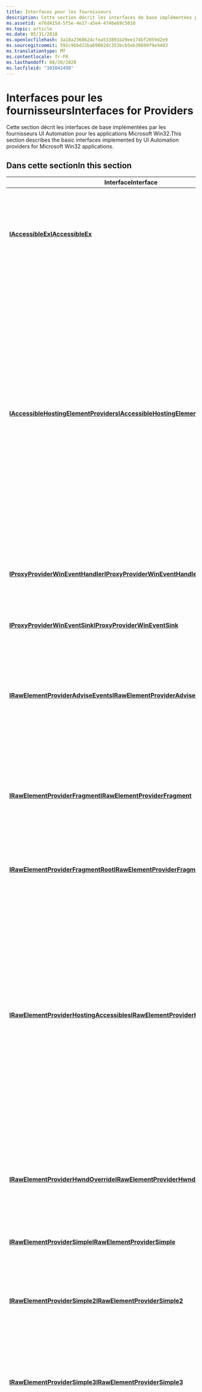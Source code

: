 ```yaml
---
title: Interfaces pour les fournisseurs
description: Cette section décrit les interfaces de base implémentées par les fournisseurs UI Automation pour les applications Microsoft Win32.
ms.assetid: e76d415d-5f5e-4e17-a5e4-4746e69c5010
ms.topic: article
ms.date: 05/31/2018
ms.openlocfilehash: 3a18a2368624cfea533891b29ee174bf2059d2e9
ms.sourcegitcommit: 592c9bbd22ba69802dc353bcb5eb30699f9e9403
ms.translationtype: MT
ms.contentlocale: fr-FR
ms.lasthandoff: 08/20/2020
ms.locfileid: "103842498"
---
```

# <a name="interfaces-for-providers"></a><span data-ttu-id="ce9c0-103">Interfaces pour les fournisseurs</span><span class="sxs-lookup"><span data-stu-id="ce9c0-103">Interfaces for Providers</span></span>

<span data-ttu-id="ce9c0-104">Cette section décrit les interfaces de base implémentées par les fournisseurs UI Automation pour les applications Microsoft Win32.</span><span class="sxs-lookup"><span data-stu-id="ce9c0-104">This section describes the basic interfaces implemented by UI Automation providers for Microsoft Win32 applications.</span></span>

## <a name="in-this-section"></a><span data-ttu-id="ce9c0-105">Dans cette section</span><span class="sxs-lookup"><span data-stu-id="ce9c0-105">In this section</span></span>



| <span data-ttu-id="ce9c0-106">Interface</span><span class="sxs-lookup"><span data-stu-id="ce9c0-106">Interface</span></span>                                                                                                    | <span data-ttu-id="ce9c0-107">Description</span><span class="sxs-lookup"><span data-stu-id="ce9c0-107">Description</span></span>                                                                                                                                                                                                                                                                                                                                                                                                                                                                      |
|--------------------------------------------------------------------------------------------------------------|----------------------------------------------------------------------------------------------------------------------------------------------------------------------------------------------------------------------------------------------------------------------------------------------------------------------------------------------------------------------------------------------------------------------------------------------------------------------------------|
| [<span data-ttu-id="ce9c0-108">**IAccessibleEx**</span><span class="sxs-lookup"><span data-stu-id="ce9c0-108">**IAccessibleEx**</span></span>](/windows/desktop/api/UIAutomationCore/nn-uiautomationcore-iaccessibleex)<br/>                                                     | <span data-ttu-id="ce9c0-109">Expose des méthodes qui sont appelées par Microsoft UI Automation pour récupérer des informations supplémentaires sur un contrôle qui prend en charge Microsoft Active Accessibility.</span><span class="sxs-lookup"><span data-stu-id="ce9c0-109">Exposes methods that are called by Microsoft UI Automation to retrieve extra information about a control that supports Microsoft Active Accessibility.</span></span><br/>                                                                                                                                                                                                                                                                                                                |
| [<span data-ttu-id="ce9c0-110">**IAccessibleHostingElementProviders**</span><span class="sxs-lookup"><span data-stu-id="ce9c0-110">**IAccessibleHostingElementProviders**</span></span>](/windows/desktop/api/UIAutomationCore/nn-uiautomationcore-iaccessiblehostingelementproviders)<br/>                  | <span data-ttu-id="ce9c0-111">Un objet Microsoft Active Accessibility implémente cette interface lorsque l’objet est la racine d’une arborescence d’accessibilité qui comprend des contrôles Microsoft ActiveX sans fenêtre qui implémentent l’Automation d’interface utilisateur.</span><span class="sxs-lookup"><span data-stu-id="ce9c0-111">A Microsoft Active Accessibility object implements this interface when the object is the root of an accessibility tree that includes windowless Microsoft ActiveX controls that implement UI Automation.</span></span> <span data-ttu-id="ce9c0-112">Étant donné que Microsoft Active Accessibility et UI Automation utilisent des interfaces différentes, cette interface permet à un client de découvrir la liste des contrôles ActiveX sans fenêtre hébergés qui prennent en charge l’Automation d’interface utilisateur au cas où le client aurait besoin de les traiter différemment.</span><span class="sxs-lookup"><span data-stu-id="ce9c0-112">Because Microsoft Active Accessibility and UI Automation use different interfaces, this interface enables a client to discover the list of hosted windowless ActiveX controls that support UI Automation in case the client needs to treat them differently.</span></span><br/> |
| [<span data-ttu-id="ce9c0-113">**IProxyProviderWinEventHandler**</span><span class="sxs-lookup"><span data-stu-id="ce9c0-113">**IProxyProviderWinEventHandler**</span></span>](/windows/desktop/api/UIAutomationCore/nn-uiautomationcore-iproxyproviderwineventhandler)<br/>                     | <span data-ttu-id="ce9c0-114">Expose une méthode implémentée par les fournisseurs de proxy pour gérer WinEvents.</span><span class="sxs-lookup"><span data-stu-id="ce9c0-114">Exposes a method that is implemented by proxy providers to handle WinEvents.</span></span><br/>                                                                                                                                                                                                                                                                                                                                                                                          |
| [<span data-ttu-id="ce9c0-115">**IProxyProviderWinEventSink**</span><span class="sxs-lookup"><span data-stu-id="ce9c0-115">**IProxyProviderWinEventSink**</span></span>](/windows/desktop/api/UIAutomationCore/nn-uiautomationcore-iproxyproviderwineventsink)<br/>                           | <span data-ttu-id="ce9c0-116">Expose les méthodes utilisées par les fournisseurs de proxy pour déclencher des événements.</span><span class="sxs-lookup"><span data-stu-id="ce9c0-116">Exposes methods used by proxy providers to raise events.</span></span><br/>                                                                                                                                                                                                                                                                                                                                                                                                              |
| [<span data-ttu-id="ce9c0-117">**IRawElementProviderAdviseEvents**</span><span class="sxs-lookup"><span data-stu-id="ce9c0-117">**IRawElementProviderAdviseEvents**</span></span>](/windows/desktop/api/UIAutomationCore/nn-uiautomationcore-irawelementprovideradviseevents)<br/>                 | <span data-ttu-id="ce9c0-118">Expose des méthodes qui sont appelées pour notifier l’élément racine d’un fragment quand une application cliente UI Automation commence ou finit d’écouter des événements sur ce fragment.</span><span class="sxs-lookup"><span data-stu-id="ce9c0-118">Exposes methods that are called to notify the root element of a fragment when a UI Automation client application begins or ends listening for events on that fragment.</span></span><br/>                                                                                                                                                                                                                                                                                                |
| [<span data-ttu-id="ce9c0-119">**IRawElementProviderFragment**</span><span class="sxs-lookup"><span data-stu-id="ce9c0-119">**IRawElementProviderFragment**</span></span>](/windows/desktop/api/UIAutomationCore/nn-uiautomationcore-irawelementproviderfragment)<br/>                         | <span data-ttu-id="ce9c0-120">Expose des méthodes et des propriétés sur des éléments d’interface utilisateur qui font partie d’une structure à plusieurs niveaux, telle qu’une zone de liste ou un élément de liste.</span><span class="sxs-lookup"><span data-stu-id="ce9c0-120">Exposes methods and properties on UI elements that are part of a structure more than one level deep, such as a list box or list item.</span></span> <span data-ttu-id="ce9c0-121">Implémenté par le fournisseur UI Automation.</span><span class="sxs-lookup"><span data-stu-id="ce9c0-121">Implemented by UI Automation provider.</span></span><br/>                                                                                                                                                                                                                                                                                          |
| [<span data-ttu-id="ce9c0-122">**IRawElementProviderFragmentRoot**</span><span class="sxs-lookup"><span data-stu-id="ce9c0-122">**IRawElementProviderFragmentRoot**</span></span>](/windows/desktop/api/UIAutomationCore/nn-uiautomationcore-irawelementproviderfragmentroot)<br/>                 | <span data-ttu-id="ce9c0-123">Expose les méthodes et les propriétés de l’élément racine dans un fragment.</span><span class="sxs-lookup"><span data-stu-id="ce9c0-123">Exposes methods and properties on the root element in a fragment.</span></span><br/>                                                                                                                                                                                                                                                                                                                                                                                                     |
| [<span data-ttu-id="ce9c0-124">**IRawElementProviderHostingAccessibles**</span><span class="sxs-lookup"><span data-stu-id="ce9c0-124">**IRawElementProviderHostingAccessibles**</span></span>](/windows/desktop/api/uiautomationcore/nn-uiautomationcore-irawelementproviderhostingaccessibles)<br/> | <span data-ttu-id="ce9c0-125">Cette interface est implémentée par un fournisseur UI Automation lorsque le fournisseur est la racine d’une arborescence d’accessibilité qui comprend des contrôles sans fenêtre qui prennent en charge Microsoft Active Accessibility.</span><span class="sxs-lookup"><span data-stu-id="ce9c0-125">This interface is implemented by a UI Automation provider when the provider is the root of an accessibility tree that includes windowless controls that support Microsoft Active Accessibility.</span></span> <span data-ttu-id="ce9c0-126">Dans la mesure où UI Automation et Microsoft Active Accessibility utilisent des interfaces différentes, cette interface permet à un client de découvrir la liste des contrôles Microsoft Active Accessibility hébergés au cas où il aurait besoin de les traiter différemment.</span><span class="sxs-lookup"><span data-stu-id="ce9c0-126">Because UI Automation and Microsoft Active Accessibility use different interfaces, this interface enables a client to discover the list of hosted Microsoft Active Accessibility controls in case it needs to treat them differently.</span></span><br/>                                 |
| [<span data-ttu-id="ce9c0-127">**IRawElementProviderHwndOverride**</span><span class="sxs-lookup"><span data-stu-id="ce9c0-127">**IRawElementProviderHwndOverride**</span></span>](/windows/desktop/api/UIAutomationCore/nn-uiautomationcore-irawelementproviderhwndoverride)<br/>                 | <span data-ttu-id="ce9c0-128">Expose une méthode qui permet le repositionnement d’éléments basés sur une fenêtre dans l’arborescence UI Automation du fragment.</span><span class="sxs-lookup"><span data-stu-id="ce9c0-128">Exposes a method that enables repositioning of window-based elements within the fragment's UI Automation tree.</span></span><br/>                                                                                                                                                                                                                                                                                                                                                        |
| [<span data-ttu-id="ce9c0-129">**IRawElementProviderSimple**</span><span class="sxs-lookup"><span data-stu-id="ce9c0-129">**IRawElementProviderSimple**</span></span>](/windows/desktop/api/UIAutomationCore/nn-uiautomationcore-irawelementprovidersimple)<br/>                             | <span data-ttu-id="ce9c0-130">Définit des méthodes et des propriétés qui exposent des éléments d’interface utilisateur simples.</span><span class="sxs-lookup"><span data-stu-id="ce9c0-130">Defines methods and properties that expose simple UI elements.</span></span><br/>                                                                                                                                                                                                                                                                                                                                                                                                        |
| [<span data-ttu-id="ce9c0-131">**IRawElementProviderSimple2**</span><span class="sxs-lookup"><span data-stu-id="ce9c0-131">**IRawElementProviderSimple2**</span></span>](/windows/desktop/api/UIAutomationCore/nn-uiautomationcore-irawelementprovidersimple2)<br/>                           | <span data-ttu-id="ce9c0-132">Étend l’interface [**IRawElementProviderSimple**](/windows/desktop/api/UIAutomationCore/nn-uiautomationcore-irawelementprovidersimple) pour activer l’appel par programmation des menus contextuels.</span><span class="sxs-lookup"><span data-stu-id="ce9c0-132">Extends the [**IRawElementProviderSimple**](/windows/desktop/api/UIAutomationCore/nn-uiautomationcore-irawelementprovidersimple) interface to enable programmatically invoking context menus.</span></span><br/>                                                                                                                                                                                                                                                                                                                        |
| [<span data-ttu-id="ce9c0-133">**IRawElementProviderSimple3**</span><span class="sxs-lookup"><span data-stu-id="ce9c0-133">**IRawElementProviderSimple3**</span></span>](/windows/desktop/api/UIAutomationCore/nn-uiautomationcore-irawelementprovidersimple3)<br/>                           | <span data-ttu-id="ce9c0-134">Étend l’interface [**IRawElementProviderSimple2**](/windows/desktop/api/UIAutomationCore/nn-uiautomationcore-irawelementprovidersimple2) pour permettre la récupération de métadonnées sur la façon dont la technologie accessible doit indiquer le type de contenu préféré.</span><span class="sxs-lookup"><span data-stu-id="ce9c0-134">Extends the [**IRawElementProviderSimple2**](/windows/desktop/api/UIAutomationCore/nn-uiautomationcore-irawelementprovidersimple2) interface to enable retrieving metadata about how accessible technology should say the preferred content type.</span></span><br/>                                                                                                                                                                                                                                                                    |
| [<span data-ttu-id="ce9c0-135">**IRawElementProviderWindowlessSite**</span><span class="sxs-lookup"><span data-stu-id="ce9c0-135">**IRawElementProviderWindowlessSite**</span></span>](/windows/desktop/api/uiautomationcore/nn-uiautomationcore-irawelementproviderwindowlesssite)<br/>         | <span data-ttu-id="ce9c0-136">Un site de contrôle ActiveX implémente cette interface pour permettre à un contrôle ActiveX compatible avec UI Automation d’exprimer son accessibilité.</span><span class="sxs-lookup"><span data-stu-id="ce9c0-136">A ActiveX control site implements this interface to enable a UI Automation-enabled ActiveX control to express its accessibility.</span></span> <span data-ttu-id="ce9c0-137">Cette interface permet au conteneur de contrôle de fournir un pointeur [**IRawElementProviderFragment**](/windows/desktop/api/UIAutomationCore/nn-uiautomationcore-irawelementproviderfragment) pour le parent ou les frères du contrôle ActiveX sans fenêtre, et de fournir un ID d’exécution unique au site de contrôle.</span><span class="sxs-lookup"><span data-stu-id="ce9c0-137">This interface enables the control container to provide an [**IRawElementProviderFragment**](/windows/desktop/api/UIAutomationCore/nn-uiautomationcore-irawelementproviderfragment) pointer for the parent or siblings of the windowless ActiveX control, and to provide a runtime ID that is unique to the control site.</span></span><br/>                                                           |



 

## <a name="related-topics"></a><span data-ttu-id="ce9c0-138">Rubriques connexes</span><span class="sxs-lookup"><span data-stu-id="ce9c0-138">Related topics</span></span>

<dl> <dt>

[<span data-ttu-id="ce9c0-139">Fournisseurs UI Automation</span><span class="sxs-lookup"><span data-stu-id="ce9c0-139">UI Automation Providers</span></span>](uiauto-entry-uiautoprovidersforwin32apps.md)
</dt> </dl>

 

